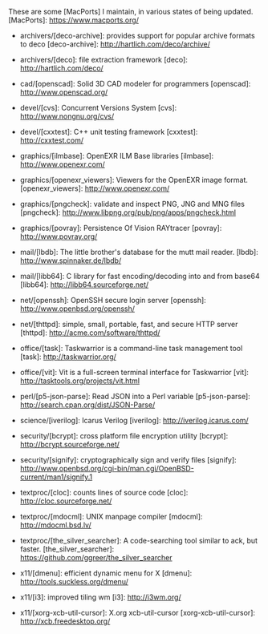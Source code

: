 These are some [MacPorts] I maintain, in various states of being updated.
[MacPorts]: https://www.macports.org/


 - archivers/[deco-archive]: provides support for popular archive formats to deco
[deco-archive]: http://hartlich.com/deco/archive/

 - archivers/[deco]: file extraction framework
[deco]: http://hartlich.com/deco/

 - cad/[openscad]: Solid 3D CAD modeler for programmers
[openscad]: http://www.openscad.org/

 - devel/[cvs]: Concurrent Versions System
[cvs]: http://www.nongnu.org/cvs/

 - devel/[cxxtest]: C++ unit testing framework
[cxxtest]: http://cxxtest.com/

 - graphics/[ilmbase]: OpenEXR ILM Base libraries
[ilmbase]: http://www.openexr.com/

 - graphics/[openexr_viewers]: Viewers for the OpenEXR image format.
[openexr_viewers]: http://www.openexr.com/

 - graphics/[pngcheck]: validate and inspect PNG, JNG and MNG files
[pngcheck]: http://www.libpng.org/pub/png/apps/pngcheck.html

 - graphics/[povray]: Persistence Of Vision RAYtracer
[povray]: http://www.povray.org/

 - mail/[lbdb]: The little brother's database for the mutt mail reader.
[lbdb]: http://www.spinnaker.de/lbdb/

 - mail/[libb64]: C library for fast encoding/decoding into and from base64
[libb64]: http://libb64.sourceforge.net/

 - net/[openssh]: OpenSSH secure login server
[openssh]: http://www.openbsd.org/openssh/

 - net/[thttpd]: simple, small, portable, fast, and secure HTTP server
[thttpd]: http://acme.com/software/thttpd/

 - office/[task]: Taskwarrior is a command-line task management tool
[task]: http://taskwarrior.org/

 - office/[vit]: Vit is a full-screen terminal interface for Taskwarrior
[vit]: http://tasktools.org/projects/vit.html

 - perl/[p5-json-parse]: Read JSON into a Perl variable
[p5-json-parse]: http://search.cpan.org/dist/JSON-Parse/

 - science/[iverilog]: Icarus Verilog
[iverilog]: http://iverilog.icarus.com/

 - security/[bcrypt]: cross platform file encryption utility
[bcrypt]: http://bcrypt.sourceforge.net/

 - security/[signify]: cryptographically sign and verify files
[signify]: http://www.openbsd.org/cgi-bin/man.cgi/OpenBSD-current/man1/signify.1

 - textproc/[cloc]: counts lines of source code
[cloc]: http://cloc.sourceforge.net/

 - textproc/[mdocml]: UNIX manpage compiler
[mdocml]: http://mdocml.bsd.lv/

 - textproc/[the_silver_searcher]: A code-searching tool similar to ack, but faster.
[the_silver_searcher]: https://github.com/ggreer/the_silver_searcher

 - x11/[dmenu]: efficient dynamic menu for X
[dmenu]: http://tools.suckless.org/dmenu/

 - x11/[i3]: improved tiling wm
[i3]: http://i3wm.org/

 - x11/[xorg-xcb-util-cursor]: X.org xcb-util-cursor
[xorg-xcb-util-cursor]: http://xcb.freedesktop.org/

